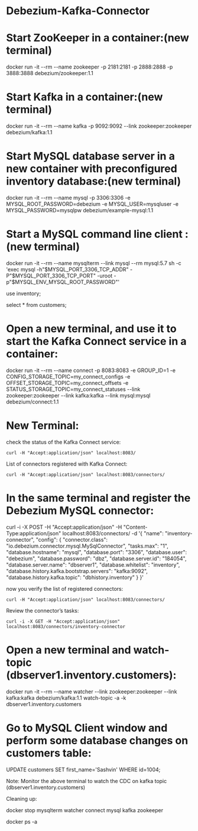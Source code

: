 # Debezium-Kafka-Connector

Start ZooKeeper in a container:(new terminal)
===================================

docker run -it --rm --name zookeeper -p 2181:2181 -p 2888:2888 -p 3888:3888 debezium/zookeeper:1.1

Start Kafka in a container:(new terminal)
===============================

docker run -it --rm --name kafka -p 9092:9092 --link zookeeper:zookeeper debezium/kafka:1.1


Start MySQL database server in a new container with preconfigured inventory database:(new terminal)
================================================================================

docker run -it --rm --name mysql -p 3306:3306 -e MYSQL_ROOT_PASSWORD=debezium -e MYSQL_USER=mysqluser -e MYSQL_PASSWORD=mysqlpw debezium/example-mysql:1.1



Start a MySQL command line client :(new terminal)
=======================================

docker run -it --rm --name mysqlterm --link mysql --rm mysql:5.7 sh -c 'exec mysql -h"$MYSQL_PORT_3306_TCP_ADDR" -P"$MYSQL_PORT_3306_TCP_PORT" -uroot -p"$MYSQL_ENV_MYSQL_ROOT_PASSWORD"'

use inventory;

select * from customers;



Open a new terminal, and use it to start the Kafka Connect service in a container:
===============================================================

docker run -it --rm --name connect -p 8083:8083 -e GROUP_ID=1 -e CONFIG_STORAGE_TOPIC=my_connect_configs -e OFFSET_STORAGE_TOPIC=my_connect_offsets -e STATUS_STORAGE_TOPIC=my_connect_statuses --link zookeeper:zookeeper --link kafka:kafka --link mysql:mysql debezium/connect:1.1


New Terminal:
===========

check the status of the Kafka Connect service:
		
    curl -H "Accept:application/json" localhost:8083/
		
List of connectors registered with Kafka Connect:
		
    curl -H "Accept:application/json" localhost:8083/connectors/
		

In the same terminal and register the Debezium MySQL connector:
====================================================

curl -i -X POST -H "Accept:application/json" -H "Content-Type:application/json" localhost:8083/connectors/ -d '{ "name": "inventory-connector", "config": { "connector.class": "io.debezium.connector.mysql.MySqlConnector", "tasks.max": "1", "database.hostname": "mysql", "database.port": "3306", "database.user": "debezium", "database.password": "dbz", "database.server.id": "184054", "database.server.name": "dbserver1", "database.whitelist": "inventory", "database.history.kafka.bootstrap.servers": "kafka:9092", "database.history.kafka.topic": "dbhistory.inventory" } }'

now you verify the list of registered connectors:
		
    curl -H "Accept:application/json" localhost:8083/connectors/
		

Review the connector’s tasks:
		
    curl -i -X GET -H "Accept:application/json" localhost:8083/connectors/inventory-connector
		


Open a new terminal and watch-topic (dbserver1.inventory.customers):
========================================================

docker run -it --rm --name watcher --link zookeeper:zookeeper --link kafka:kafka debezium/kafka:1.1 watch-topic -a -k dbserver1.inventory.customers



Go to MySQL Client window and perform some database changes on customers table:
==================================================================
UPDATE customers SET first_name='Sashvin' WHERE id=1004;

Note: Monitor the above terminal to watch the CDC on kafka topic (dbserver1.inventory.customers)


Cleaning up:

docker stop mysqlterm watcher connect mysql kafka zookeeper

docker ps -a
		

		
